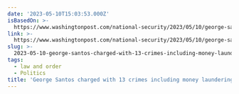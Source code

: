 ```yaml
---
date: '2023-05-10T15:03:53.000Z'
isBasedOn: >-
  https://www.washingtonpost.com/national-security/2023/05/10/george-santos-charges/
link: >-
  https://www.washingtonpost.com/national-security/2023/05/10/george-santos-charges/
slug: >-
  2023-05-10-george-santos-charged-with-13-crimes-including-money-laundering-fraud-th
tags:
  - law and order
  - Politics
title: 'George Santos charged with 13 crimes including money laundering, fraud - Th'
---
```


